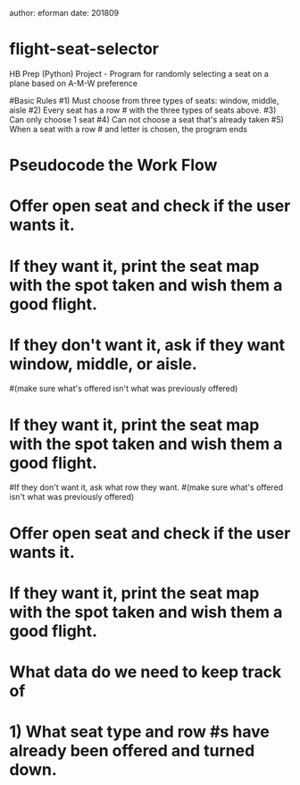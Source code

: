 author: eforman
date: 201809
# flight-seat-selector
HB Prep (Python) Project - Program for randomly selecting a seat on a plane based on A-M-W preference

#Basic Rules
#1) Must choose from three types of seats: window, middle, aisle
#2) Every seat has a row # with the three types of seats above.
#3) Can only choose 1 seat
#4) Can not choose a seat that's already taken
#5) When a seat with a row # and letter is chosen, the program ends

# Pseudocode the Work Flow
# Offer open seat and check if the user wants it.
# If they want it, print the seat map with the spot taken and wish them a good flight.
# If they don't want it, ask if they want window, middle, or aisle.
#(make sure what's offered isn't what was previously offered)
# If they want it, print the seat map with the spot taken and wish them a good flight.
#If they don't want it, ask what row they want. 
#(make sure what's offered isn't what was previously offered)
# Offer open seat and check if the user wants it.
# If they want it, print the seat map with the spot taken and wish them a good flight.


# What data do we need to keep track of
# 1) What seat type and row #s have already been offered and turned down.
